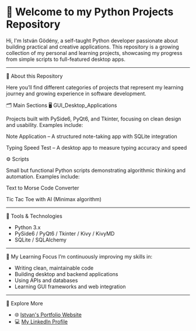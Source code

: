 # 👋 Welcome to my Python Projects Repository

Hi, I'm István Gödény, a self-taught Python developer passionate about building practical and creative applications.
This repository is a growing collection of my personal and learning projects, showcasing my progress from simple scripts to full-featured desktop apps.

---
🧠 About this Repository

Here you’ll find different categories of projects that represent my learning journey and growing experience in software development.

🗂️ Main Sections
🖥️ GUI_Desktop_Applications

Projects built with PySide6, PyQt6, and Tkinter, focusing on clean design and usability.
Examples include:

Note Application – A structured note-taking app with SQLite integration

Typing Speed Test – A desktop app to measure typing accuracy and speed

⚙️ Scripts

Small but functional Python scripts demonstrating algorithmic thinking and automation.
Examples include:

Text to Morse Code Converter

Tic Tac Toe with AI (Minimax algorithm)

---
🧩 Tools & Technologies
- Python 3.x
- PySide6 / PyQt6 / Tkinter / Kivy / KivyMD
- SQLite / SQLAlchemy

---
🌱 My Learning Focus
I’m continuously improving my skills in:
- Writing clean, maintainable code
- Building desktop and backend applications
- Using APIs and databases
- Learning GUI frameworks and web integration

---
🔗 Explore More
- 🌐 [Istvan's Portfolio Website](https://istvang2.pythonanywhere.com/)
- 💻 [My LinkedIn Profile](https://www.linkedin.com/in/istvan-godeny)
  
